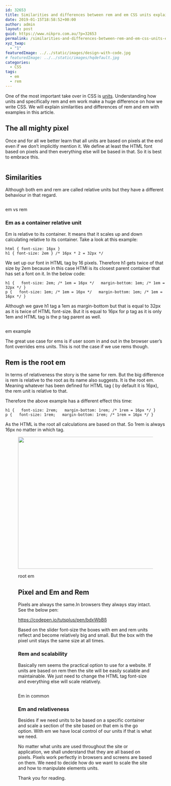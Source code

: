 ```yaml
---
id: 32653
title: Similarities and differences between rem and em CSS units explained with examples
date: 2019-01-15T18:58:52+00:00
author: admin
layout: post
guid: https://www.nikpro.com.au/?p=32653
permalink: /similarities-and-differences-between-rem-and-em-css-units-explained-with-examples/
xyz_twap:
  - "1"
featuredImage: ../../static/images/design-with-code.jpg
# featuredImage: ../../static/images/hqdefault.jpg
categories:
  - CSS
tags:
  - em
  - rem
---
```


One of the most important take over in CSS is [units](https://www.nikpro.com.au/do-you-know-viewport-units-and-how-to-use-them/). Understanding how units and specifically rem and em work make a huge difference on how we write CSS. We will explain similarities and differences of rem and em with examples in this article.

## The all mighty pixel

Once and for all we better learn that all units are based on pixels at the end even if we don&#8217;t implicitly mention it. We define at least the HTML font based on pixels and then everything else will be based in that. So it is best to embrace this.


<img src="https://www.nikpro.com.aupx-sizing.png" alt="" class="wp-image-32657" srcset="https://testgatsby.localpx-sizing.png 500w, https://testgatsby.localpx-sizing-300x119.png 300w" sizes="(max-width: 500px) 100vw, 500px" /> 


## Similarities

Although both em and rem are called relative units but they have a different behaviour in that regard. 


<img src="https://www.nikpro.com.auemvsrem-1024x384.jpg" alt="" class="wp-image-32659" srcset="https://testgatsby.localemvsrem-1024x384.jpg 1024w, https://testgatsby.localemvsrem-300x113.jpg 300w, https://testgatsby.localemvsrem-768x288.jpg 768w, https://testgatsby.localemvsrem.jpg 1280w" sizes="(max-width: 1024px) 100vw, 1024px" /> <figcaption>em vs rem</figcaption>


### Em as a container relative unit

Em is relative to its container. It means that it scales up and down calculating relative to its container. Take a look at this example:


```
html { font-size: 16px } 
h1 { font-size: 2em } /* 16px * 2 = 32px */
```


We set up our font in HTML tag by 16 pixels. Therefore h1 gets twice of that size by 2em because in this case HTMl is its closest parent container that has set a font on it. In the below code:


```
h1 {   font-size: 2em; /* 1em = 16px */   margin-bottom: 1em; /* 1em = 32px */ } 
p {   font-size: 1em; /* 1em = 16px */   margin-bottom: 1em; /* 1em = 16px */ }
```


Although we gave h1 tag a 1em as margin-bottom but that is equal to 32px as it is twice of HTML font-size. But it is equal to 16px for p tag as it is only 1em and HTML tag is the p tag parent as well.


<img src="https://www.nikpro.com.auex-example-1024x576.png" alt="" class="wp-image-32655" srcset="https://testgatsby.localex-example-1024x576.png 1024w, https://testgatsby.localex-example-300x169.png 300w, https://testgatsby.localex-example-768x432.png 768w, https://testgatsby.localex-example-1568x882.png 1568w" sizes="(max-width: 1024px) 100vw, 1024px" /> <figcaption>em example</figcaption>


The great use case for ems is if user soom in and out in the browser user&#8217;s font overrides ems units. This is not the case if we use rems though.

## Rem is the root em

In terms of relativeness the story is the same for rem. But the big difference is rem is relative to the root as its name also suggests. It is the root em. Meaning whatever has been defined for HTML tag ( by default it is 16px), the rem unit is relative to that.

Therefore the above example has a different effect this time:


```
h1 {   font-size: 2rem;   margin-bottom: 1rem; /* 1rem = 16px */ } 
p {   font-size: 1rem;   margin-bottom: 1rem; /* 1rem = 16px */ }
```


As the HTML is the root all calculations are based on that. So 1rem is always 16px no matter in which tag. <figure class="wp-block-image is-resized">

<img src="https://www.nikpro.com.aurootem.png" alt="" class="wp-image-32658" width="597" height="413" srcset="https://testgatsby.localrootem.png 400w, https://testgatsby.localrootem-300x208.png 300w" sizes="(max-width: 597px) 100vw, 597px" /> <figcaption>root em</figcaption>


## Pixel and Em and Rem

Pixels are always the same.In browsers they always stay intact. See the below pen:

https://codepen.io/tutsplus/pen/bdxWbBß

Based on the slider font-size the boxes with em and rem units reflect and become relatively big and small. But the box with the pixel unit stays the same size at all times.

### Rem and scalability

Basically rem seems the practical option to use for a website. If units are based on rem then the site will be easily scalable and maintainable. We just need to change the HTML tag font-size and everything else will scale relatively.


<img src="https://www.nikpro.com.auremunit.jpg" alt="" class="wp-image-32656" srcset="https://testgatsby.localremunit.jpg 850w, https://testgatsby.localremunit-300x71.jpg 300w, https://testgatsby.localremunit-768x181.jpg 768w" sizes="(max-width: 850px) 100vw, 850px" /> <figcaption>Em in common</figcaption>


### Em and relativeness

Besides if we need units to be based on a specific container and scale a section of the site based on that em is the go option. With em we have local control of our units if that is what we need.

No matter what units are used throughout the site or application, we shall understand that they are all based on pixels. Pixels work perfectly in browsers and screens are based on them. We need to decide how do we want to scale the site and how to manipulate elements units.

Thank you for reading.
